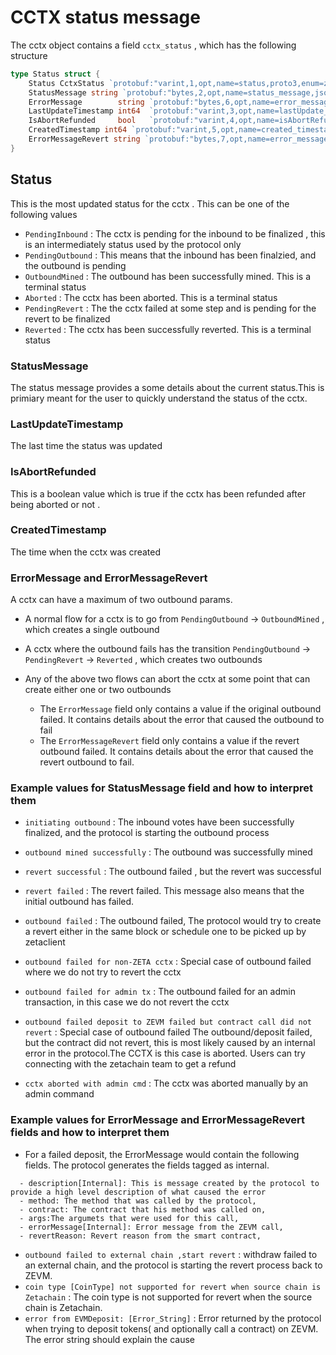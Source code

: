 # CCTX status message 

The cctx object contains a field  `cctx_status` , which has the following structure 
```go
type Status struct {
	Status CctxStatus `protobuf:"varint,1,opt,name=status,proto3,enum=zetachain.zetacore.crosschain.CctxStatus" json:"status,omitempty"`
	StatusMessage string `protobuf:"bytes,2,opt,name=status_message,json=statusMessage,proto3" json:"status_message,omitempty"`
	ErrorMessage        string `protobuf:"bytes,6,opt,name=error_message,json=errorMessage,proto3" json:"error_message,omitempty"`
	LastUpdateTimestamp int64  `protobuf:"varint,3,opt,name=lastUpdate_timestamp,json=lastUpdateTimestamp,proto3" json:"lastUpdate_timestamp,omitempty"`
	IsAbortRefunded     bool   `protobuf:"varint,4,opt,name=isAbortRefunded,proto3" json:"isAbortRefunded,omitempty"`
	CreatedTimestamp int64 `protobuf:"varint,5,opt,name=created_timestamp,json=createdTimestamp,proto3" json:"created_timestamp,omitempty"`
	ErrorMessageRevert string `protobuf:"bytes,7,opt,name=error_message_revert,json=errorMessageRevert,proto3" json:"error_message_revert,omitempty"`
}
```

## Status 
This is the most updated status for the cctx . This can be one of the following values
- `PendingInbound` : The cctx is pending for the inbound to be finalized , this is an intermediately status used by the protocol only
- `PendingOutbound` : This means that the inbound has been finalzied, and the outbound is pending
- `OutboundMined` : The outbound has been successfully mined. This is a terminal status
- `Aborted` : The cctx has been aborted. This is a terminal status
- `PendingRevert` : The the cctx failed at some step and is pending for the revert to be finalized
- `Reverted` : The cctx has been successfully reverted. This is a terminal status

### StatusMessage
The status message provides a some details about the current status.This is primiary meant for the user to quickly understand the status of the cctx.
### LastUpdateTimestamp
The last time the status was updated
### IsAbortRefunded
This is a boolean value which is true if the cctx has been refunded after being aborted or not .
### CreatedTimestamp
The time when the cctx was created
### ErrorMessage and ErrorMessageRevert
A cctx can have a maximum of two outbound params.
- A normal flow for a cctx is to go from `PendingOutbound` -> `OutboundMined` , which creates a single outbound
- A cctx where the outbound fails has the transition `PendingOutbound` -> `PendingRevert` -> `Reverted` , which creates two outbounds
- Any of the above two flows can abort the cctx at some point that can create either one or two outbounds

  - The `ErrorMessage` field only contains a value if the original outbound failed. It contains details about the error that caused the outbound to fail
  - The `ErrorMessageRevert` field only contains a value if the revert outbound failed. It contains details about the error that caused the revert outbound to fail.

### Example values for StatusMessage field and how to interpret them
- `initiating outbound` : The inbound votes have been successfully finalized, and the protocol is starting the outbound process
- `outbound mined successfully` : The outbound was successfully mined
- `revert successful` : The outbound failed , but the revert was successful
- `revert failed` : The revert failed. This message also means that the initial outbound has failed.

- `outbound failed` : The outbound failed, The protocol would try to create a revert either in the same block or schedule one to be picked up by zetaclient
- `outbound failed for non-ZETA cctx` : Special case of outbound failed where we do not try to revert the cctx
- `outbound failed for admin tx` : The outbound failed for an admin transaction, in this case we do not revert the cctx
- `outbound failed deposit to ZEVM failed but contract call did not revert` : Special case of outbound failed The outbound/deposit failed, but the contract did not revert,
   this is most likely caused by an internal error in the protocol.The CCTX is this case is aborted. Users can try connecting with the zetachain team to get a refund

- `cctx aborted with admin cmd` : The cctx was aborted manually by an admin command


### Example values for ErrorMessage and ErrorMessageRevert fields and how to interpret them

- For a failed deposit, the ErrorMessage would contain the following fields. The protocol generates the fields tagged as internal.
```
  - description[Internal]: This is message created by the protocol to provide a high level description of what caused the error
  - method: The method that was called by the protocol,
  - contract: The contract that his method was called on,
  - args:The argumets that were used for this call,
  - errorMessage[Internal]: Error message from the ZEVM call,
  - revertReason: Revert reason from the smart contract,
```

- `outbound failed to external chain ,start revert` : withdraw failed to an external chain, and the protocol is starting the revert process back to ZEVM.
- `coin type [CoinType] not supported for revert when source chain is Zetachain` : The coin type is not supported for revert when the source chain is Zetachain.
- `error from EVMDeposit: [Error_String]` : Error returned by the protocol when trying to deposit tokens( and optionally call a contract) on ZEVM. The error string should explain the cause 

